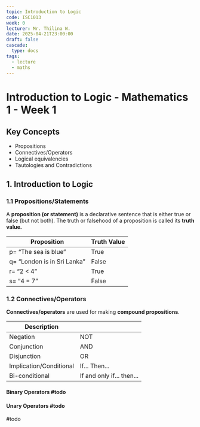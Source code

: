 ```yaml
---
topic: Introduction to Logic
code: ISC1013
week: 0
lecturer: Mr. Thilina W.
date: 2025-04-21T23:00:00
draft: false
cascade:
  type: docs
tags:
  - lecture
  - maths
---
```

# Introduction to Logic - Mathematics 1 - Week 1
## Key Concepts
- Propositions
- Connectives/Operators
- Logical equivalencies
- Tautologies and Contradictions
## 1. Introduction to Logic 
### 1.1 Propositions/Statements
A **proposition (or statement)** is a declarative sentence that is either true or false (but not both). The truth or falsehood of a proposition is called its **truth value.**

| Proposition                 | Truth Value |
| --------------------------- | ----------- |
| p= “The sea is blue”        | True        |
| q= “London is in Sri Lanka” | False       |
| r= “2 < 4”                  | True        |
| s= “4 = 7”                  | False       |
### 1.2 Connectives/Operators
**Connectives/operators** are used for making **compound propositions**.

| Description             |                           |
| ----------------------- | ------------------------- |
| Negation                | NOT                       |
| Conjunction             | AND                       |
| Disjunction             | OR                        |
| Implication/Conditional | If... Then...             |
| Bi-conditional          | If and only if... then... |
#### Binary Operators #todo
#### Unary Operators #todo 

#todo
